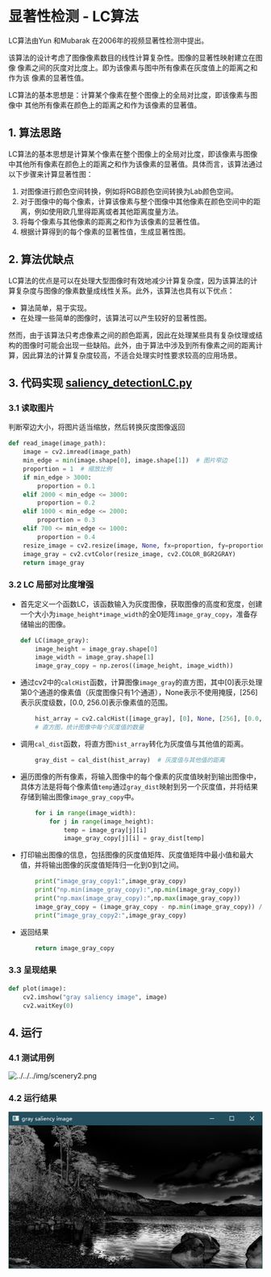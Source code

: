 # 显著性检测 - LC算法

LC算法由Yun 和Mubarak 在2006年的视频显著性检测中提出。

该算法的设计考虑了图像像素数目的线性计算复杂性。图像的显著性映射建立在图像
像素之间的灰度对比度上。即为该像素与图中所有像素在灰度值上的距离之和作为该
像素的显著性值。

LC算法的基本思想是：计算某个像素在整个图像上的全局对比度，即该像素与图像中
其他所有像素在颜色上的距离之和作为该像素的显著值。

## 1. 算法思路

LC算法的基本思想是计算某个像素在整个图像上的全局对比度，即该像素与图像中其他所有像素在颜色上的距离之和作为该像素的显著值。具体而言，该算法通过以下步骤来计算显著性图：

1. 对图像进行颜色空间转换，例如将RGB颜色空间转换为Lab颜色空间。
2. 对于图像中的每个像素，计算该像素与整个图像中其他像素在颜色空间中的距离，例如使用欧几里得距离或者其他距离度量方法。
3. 将每个像素与其他像素的距离之和作为该像素的显著性值。
4. 根据计算得到的每个像素的显著性值，生成显著性图。

## 2. 算法优缺点

LC算法的优点是可以在处理大型图像时有效地减少计算复杂度，因为该算法的计算复杂度与图像的像素数量成线性关系。此外，该算法也具有以下优点：

- 算法简单，易于实现。
- 在处理一些简单的图像时，该算法可以产生较好的显著性图。

然而，由于该算法只考虑像素之间的颜色距离，因此在处理某些具有复杂纹理或结构的图像时可能会出现一些缺陷。此外，由于算法中涉及到所有像素之间的距离计算，因此算法的计算复杂度较高，不适合处理实时性要求较高的应用场景。

## 3. 代码实现 [saliency_detectionLC.py](saliency_detectionLC.py)

### 3.1 读取图片

判断窄边大小，将图片适当缩放，然后转换灰度图像返回

```python
def read_image(image_path):
    image = cv2.imread(image_path)
    min_edge = min(image.shape[0], image.shape[1])  # 图片窄边
    proportion = 1  # 缩放比例
    if min_edge > 3000:
        proportion = 0.1
    elif 2000 < min_edge <= 3000:
        proportion = 0.2
    elif 1000 < min_edge <= 2000:
        proportion = 0.3
    elif 700 <= min_edge <= 1000:
        proportion = 0.4
    resize_image = cv2.resize(image, None, fx=proportion, fy=proportion, interpolation=cv2.INTER_CUBIC)
    image_gray = cv2.cvtColor(resize_image, cv2.COLOR_BGR2GRAY)
    return image_gray
```

### 3.2 LC 局部对比度增强

- 首先定义一个函数LC，该函数输入为灰度图像，获取图像的高度和宽度，创建一个大小为`image_height*image_width`的全0矩阵`image_gray_copy`，准备存储输出的图像。

  ```python
  def LC(image_gray):
      image_height = image_gray.shape[0]
      image_width = image_gray.shape[1]
      image_gray_copy = np.zeros((image_height, image_width))
  ```

- 通过cv2中的`calcHist`函数，计算图像`image_gray`的直方图，其中[0]表示处理第0个通道的像素值（灰度图像只有1个通道），None表示不使用掩膜，[256]表示灰度级数，[0.0, 256.0]表示像素值的范围。

  ```python
      hist_array = cv2.calcHist([image_gray], [0], None, [256], [0.0, 256.0])  
      # 直方图，统计图像中每个灰度值的数量
  ```

- 调用`cal_dist`函数，将直方图`hist_array`转化为灰度值与其他值的距离。

  ```python
      gray_dist = cal_dist(hist_array)  # 灰度值与其他值的距离
  ```

- 遍历图像的所有像素，将输入图像中的每个像素的灰度值映射到输出图像中，具体方法是将每个像素值`temp`通过`gray_dist`映射到另一个灰度值，并将结果存储到输出图像`image_gray_copy`中。

  ```python
      for i in range(image_width):
          for j in range(image_height):
              temp = image_gray[j][i]
              image_gray_copy[j][i] = gray_dist[temp]
  ```

- 打印输出图像的信息，包括图像的灰度值矩阵、灰度值矩阵中最小值和最大值，并将输出图像的灰度值矩阵归一化到0到1之间。

  ```python
      print("image_gray_copy1:",image_gray_copy)
      print("np.min(image_gray_copy):",np.min(image_gray_copy))
      print("np.max(image_gray_copy):",np.max(image_gray_copy))
      image_gray_copy = (image_gray_copy - np.min(image_gray_copy)) / (np.max(image_gray_copy) - np.min(image_gray_copy))
      print("image_gray_copy2:",image_gray_copy)
  ```

- 返回结果

    ```python
        return image_gray_copy
    ```

### 3.3 呈现结果

```python
def plot(image):
    cv2.imshow("gray saliency image", image)
    cv2.waitKey(0)
```

## 4. 运行

### 4.1 测试用例

![../../../img/scenery2.png](../../../img/scenery2.png)

### 4.2 运行结果

![Test/out.png](Test/out.png)
